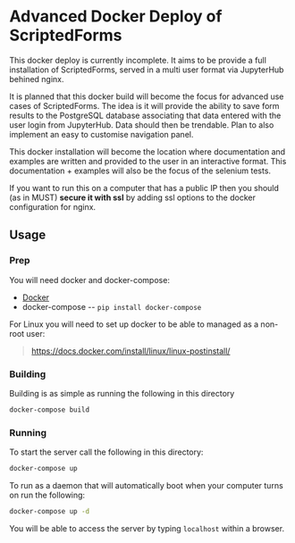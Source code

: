 # Advanced Docker Deploy of ScriptedForms

This docker deploy is currently incomplete. It aims to be provide a full
installation of ScriptedForms, served in a multi user format via JupyterHub
behined nginx.

It is planned that this docker build will become the focus for advanced use
cases of ScriptedForms. The idea is it will provide the ability to save form
results to the PostgreSQL database associating that data entered with the
user login from JupyterHub. Data should then be trendable. Plan to also
implement an easy to customise navigation panel.

This docker installation will become the location where documentation and
examples are written and provided to the user in an interactive format. This
documentation + examples will also be the focus of the selenium tests.

If you want to run this on a computer that has a public IP then you should
(as in MUST) **secure it with ssl** by adding ssl options to the docker
configuration for nginx.

## Usage

### Prep

You will need docker and docker-compose:

* [Docker](https://docs.docker.com/install/)
* docker-compose -- `pip install docker-compose`

For Linux you will need to set up docker to be able to managed as a non-root
user:

> https://docs.docker.com/install/linux/linux-postinstall/

### Building

Building is as simple as running the following in this directory

```bash
docker-compose build
```

### Running

To start the server call the following in this directory:

```bash
docker-compose up
```

To run as a daemon that will automatically boot when your computer turns on
run the following:

```bash
docker-compose up -d
```

You will be able to access the server by typing `localhost` within a browser.